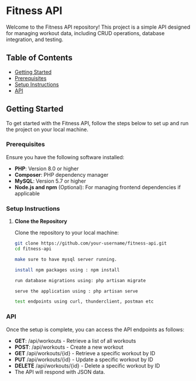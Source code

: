 # Fitness API

Welcome to the Fitness API repository! This project is a simple API designed for managing workout data, including CRUD operations, database integration, and testing.

## Table of Contents

- [Getting Started](#getting-started)
- [Prerequisites](#prerequisites)
- [Setup Instructions](#setup-instructions)
- [API](#API)


## Getting Started

To get started with the Fitness API, follow the steps below to set up and run the project on your local machine.

### Prerequisites

Ensure you have the following software installed:

- **PHP**: Version 8.0 or higher
- **Composer**: PHP dependency manager
- **MySQL**: Version 5.7 or higher
- **Node.js and npm** (Optional): For managing frontend dependencies if applicable

### Setup Instructions

1. **Clone the Repository**

   Clone the repository to your local machine:

   ```bash
   git clone https://github.com/your-username/fitness-api.git
   cd fitness-api

   make sure to have mysql server running.

   install npm packages using : npm install

   run database migrations using: php artisan migrate

   serve the application using : php artisan serve

   test endpoints using curl, thunderclient, postman etc

### API 

Once the setup is complete, you can access the API endpoints as follows:

- **GET**:  /api/workouts - Retrieve a list of all workouts
- **POST**: /api/workouts - Create a new workout
- **GET** /api/workouts/{id} - Retrieve a specific workout by ID
- **PUT** /api/workouts/{id} - Update a specific workout by ID
- **DELETE** /api/workouts/{id} - Delete a specific workout by ID
- The API will respond with JSON data.
